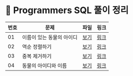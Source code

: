 # 📄 Programmers SQL 풀이 정리

| 번호 | 문제 | 파일 | 링크 |
|------|------|------|------|
| 01 | 이름이 있는 동물의 아이디 | [보기](./01_조건에_맞는_회원_조회하기.sql) | [링크](https://school.programmers.co.kr/learn/courses/30/lessons/59407) |
| 02 | 역순 정렬하기 | [보기](./01_조건에_맞는_회원_조회하기.sql) | [링크](https://school.programmers.co.kr/learn/courses/30/lessons/59407) |
| 03 | 중복 제거하기 | [보기](./01_조건에_맞는_회원_조회하기.sql) | [링크](https://school.programmers.co.kr/learn/courses/30/lessons/59407) |
| 04 | 동물의 아이디와 이름 | [보기](./01_조건에_맞는_회원_조회하기.sql) | [링크](https://school.programmers.co.kr/learn/courses/30/lessons/59407) |

